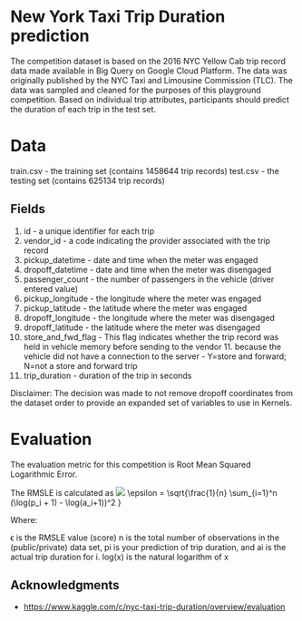 # New York Taxi Trip Duration prediction

The competition dataset is based on the 2016 NYC Yellow Cab trip record data made available in Big Query on Google Cloud Platform. The data was originally published by the NYC Taxi and Limousine Commission (TLC). The data was sampled and cleaned for the purposes of this playground competition. Based on individual trip attributes, participants should predict the duration of each trip in the test set.

# Data

train.csv - the training set (contains 1458644 trip records)
test.csv - the testing set (contains 625134 trip records)

## Fields

1. id - a unique identifier for each trip
2. vendor_id - a code indicating the provider associated with the trip record
3. pickup_datetime - date and time when the meter was engaged
4. dropoff_datetime - date and time when the meter was disengaged
5. passenger_count - the number of passengers in the vehicle (driver entered value)
6. pickup_longitude - the longitude where the meter was engaged
7. pickup_latitude - the latitude where the meter was engaged
8. dropoff_longitude - the longitude where the meter was disengaged
9. dropoff_latitude - the latitude where the meter was disengaged
10. store_and_fwd_flag - This flag indicates whether the trip record was held in vehicle memory before sending to the vendor 11. because the vehicle did not have a connection to the server - Y=store and forward; N=not a store and forward trip
12. trip_duration - duration of the trip in seconds

Disclaimer: The decision was made to not remove dropoff coordinates from the dataset order to provide an expanded set of variables to use in Kernels.

# Evaluation
The evaluation metric for this competition is Root Mean Squared Logarithmic Error.

The RMSLE is calculated as
<img src="https://render.githubusercontent.com/render/math?math=e^{i \pi} = -1">
\epsilon = \sqrt{\frac{1}{n} \sum_{i=1}^n (\log(p_i + 1) - \log(a_i+1))^2 }

Where:

ϵ is the RMSLE value (score)
n is the total number of observations in the (public/private) data set,
pi is your prediction of trip duration, and
ai is the actual trip duration for i.
log(x) is the natural logarithm of x

## Acknowledgments

* https://www.kaggle.com/c/nyc-taxi-trip-duration/overview/evaluation
